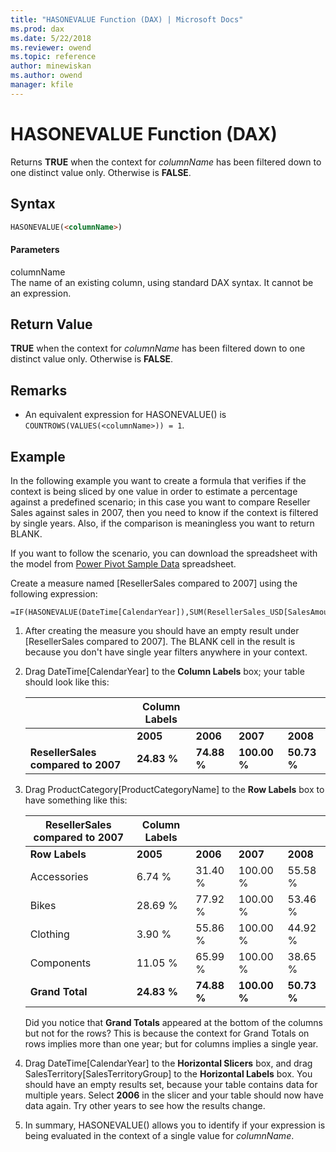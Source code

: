 ```yaml
---
title: "HASONEVALUE Function (DAX) | Microsoft Docs"
ms.prod: dax
ms.date: 5/22/2018
ms.reviewer: owend
ms.topic: reference
author: minewiskan
ms.author: owend
manager: kfile
---
```

# HASONEVALUE Function (DAX)
Returns **TRUE** when the context for *columnName* has been filtered down to one distinct value only. Otherwise is **FALSE**.  
  
## Syntax  
  
```html  
HASONEVALUE(<columnName>)  
```
  
#### Parameters  
columnName  
The name of an existing column, using standard DAX syntax. It cannot be an expression.  
  
## Return Value  
**TRUE** when the context for *columnName* has been filtered down to one distinct value only. Otherwise is **FALSE**.  
  
## Remarks  
  
-   An equivalent expression for HASONEVALUE() is `COUNTROWS(VALUES(<columnName>)) = 1`.  
  
## Example  
In the following example you want to create a formula that verifies if the context is being sliced by one value in order to estimate a percentage against a predefined scenario; in this case you want to compare Reseller Sales against sales in 2007, then you need to know if the context is filtered by single years. Also, if the comparison is meaningless you want to return BLANK.  
  
If you want to follow the scenario, you can download the spreadsheet with the model from [Power Pivot Sample Data](http://powerpivotsampledata.codeplex.com/releases/view/35434) spreadsheet.  
  
Create a measure named [ResellerSales compared to 2007] using the following expression:  
  
```dax
=IF(HASONEVALUE(DateTime[CalendarYear]),SUM(ResellerSales_USD[SalesAmount_USD])/CALCULATE(SUM(ResellerSales_USD[SalesAmount_USD]),DateTime[CalendarYear]=2007),BLANK())  
```
  
1.  After creating the measure you should have an empty result under [ResellerSales compared to 2007]. The BLANK cell in the result is because you don't have single year filters anywhere in your context.  
  
2.  Drag DateTime[CalendarYear] to the **Column Labels** box; your table should look like this:  
  
    ||**Column Labels**||||  
    |-|-|-|-|-|  
    ||**2005**|**2006**|**2007**|**2008**|  
    |**ResellerSales compared to 2007**|**24.83 %**|**74.88 %**|**100.00 %**|**50.73 %**|  
  
3.  Drag ProductCategory[ProductCategoryName] to the **Row Labels** box to have something like this:  
  
    |**ResellerSales compared to 2007**|**Column Labels**||||  
    |-|-|-|-|-|  
    |**Row Labels**|**2005**|**2006**|**2007**|**2008**|  
    |Accessories|6.74 %|31.40 %|100.00 %|55.58 %|  
    |Bikes|28.69 %|77.92 %|100.00 %|53.46 %|  
    |Clothing|3.90 %|55.86 %|100.00 %|44.92 %|  
    |Components|11.05 %|65.99 %|100.00 %|38.65 %|  
    |**Grand Total**|**24.83 %**|**74.88 %**|**100.00 %**|**50.73 %**|  
  
    Did you notice that **Grand Totals** appeared at the bottom of the columns but not for the rows? This is because the context for Grand Totals on rows implies more than one year; but for columns implies a single year.  
  
4.  Drag DateTime[CalendarYear] to the **Horizontal Slicers** box, and drag SalesTerritory[SalesTerritoryGroup] to the **Horizontal Labels** box. You should have an empty results set, because your table contains data for multiple years. Select **2006** in the slicer and your table should now have data again. Try other years to see how the results change.  
  
5.  In summary, HASONEVALUE() allows you to identify if your expression is being evaluated in the context of a single value for *columnName*.  
  
